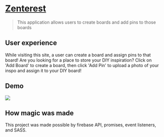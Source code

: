# [Zenterest](https://pinterest-5a315.web.app/)
> This application allows users to create boards and add pins to those boards

## User experience
While visiting this site, a user can create a board and assign pins to that board! Are you looking for a place to store your DIY inspiration? Click on 'Add Board' to create a board, then click 'Add Pin' to upload a photo of your inspo and assign it to your DIY board!

## Demo
![](https://recordit.co/6JB7D7vaDc.gif)

## How magic was made
This project was made possible by firebase API, promises, event listeners, and SASS.
